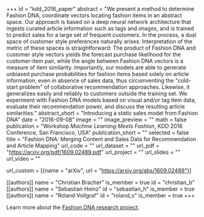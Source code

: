 +++
id = "kdd_2016_paper"
abstract = "We present a method to determine Fashion DNA, coordinate vectors locating fashion items in an abstract space. Our approach is based on a deep neural network architecture that ingests curated article information such as tags and images, and is trained to predict sales for a large set of frequent customers. In the process, a dual space of customer style preferences naturally arises. Interpretation of the metric of these spaces is straightforward: The product of Fashion DNA and customer style vectors yields the forecast purchase likelihood for the customer-item pair, while the angle between Fashion DNA vectors is a measure of item similarity. Importantly, our models are able to generate unbiased purchase probabilities for fashion items based solely on article information, even in absence of sales data, thus circumventing the \"cold-start problem\" of collaborative recommendation approaches. Likewise, it generalizes easily and reliably to customers outside the training set. We experiment with Fashion DNA models based on visual and/or tag item data, evaluate their recommendation power, and discuss the resulting article similarities."
abstract_short = "Introducing a static sales model from Fashion DNA"
date = "2016-09-08"
image = ""
image_preview = ""
math = false
publication = "Workshop _Machine Learning Meets Fashion_, KDD 2016 Conference, San Francisco, USA"
publication_short = ""
selected = false
title = "Fashion DNA: Merging Content and Sales Data for Recommendation and Article Mapping"
url_code = ""
url_dataset = ""
url_pdf = "https://arxiv.org/pdf/1609.02489.pdf"
url_project = ""
url_slides = ""
url_video = ""

url_custom = [{name = "arXiv", url = "https://arxiv.org/abs/1609.02489"}]

[[authors]]
    name = "Christian Bracher"
    is_member = true
    id = "christian_b"
[[authors]]
    name = "Sebastian Heinz"
    id = "sebastian_h"
    is_member = true
[[authors]]
    name = "Roland Vollgraf"
    id = "roland_v"
    is_member = true
+++

Learn more about the [Fashion DNA research project](/project/fashion_dna/fashion_dna).